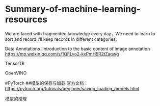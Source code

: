# Summary-of-machine-learning-resources
We are faced with fragmented knowledge every day，We need to learn to sort and record.I'll keep records in different categories.

Data Annotations
.Introduction to the basic content of image annotation https://mp.weixin.qq.com/s/1QFLvo2-kxPmH5R2tZaqwg

TensorTR

OpenVINO

#PyTorch
##模型的保存与加载
官方文档：https://pytorch.org/tutorials/beginner/saving_loading_models.html

模型的推理





